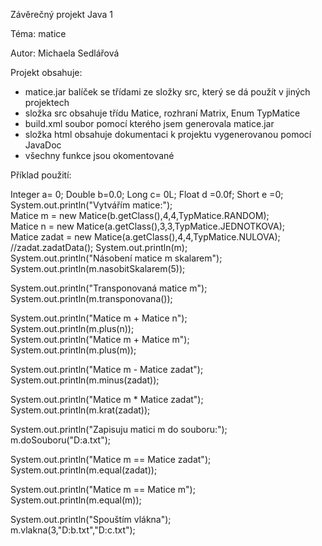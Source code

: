 Závěrečný projekt Java 1

Téma: matice

Autor: Michaela Sedlářová

Projekt obsahuje:
* matice.jar  balíček se třídami ze složky src, který se dá použít v jiných projektech
* složka src  obsahuje třídu Matice, rozhraní Matrix, Enum TypMatice
* build.xml soubor pomocí kterého jsem generovala matice.jar
* složka html obsahuje dokumentaci k projektu vygenerovanou pomocí JavaDoc
* všechny funkce jsou okomentované

Příklad použití:

Integer a= 0;
Double b=0.0;
Long c= 0L;
Float d =0.0f;
Short e =0;     
System.out.println("Vytvářím matice:");     
Matice<Double> m = new Matice(b.getClass(),4,4,TypMatice.RANDOM);   
Matice<Integer> n = new Matice(a.getClass(),3,3,TypMatice.JEDNOTKOVA);  
Matice<Integer> zadat = new Matice(a.getClass(),4,4,TypMatice.NULOVA);  
//zadat.zadatData();
System.out.println(m);  
System.out.println("Násobení matice m skalarem");   
System.out.println(m.nasobitSkalarem(5));   

System.out.println("Transponovaná matice m");   
System.out.println(m.transponovana());  

System.out.println("Matice m + Matice n");  
System.out.println(m.plus(n));  
System.out.println("Matice m + Matice m");  
System.out.println(m.plus(m));  

System.out.println("Matice m - Matice zadat");  
System.out.println(m.minus(zadat)); 

System.out.println("Matice m * Matice zadat");  
System.out.println(m.krat(zadat));  

System.out.println("Zapisuju matici m do souboru:");    
m.doSouboru("D:a.txt"); 

System.out.println("Matice m == Matice zadat"); 
System.out.println(m.equal(zadat)); 

System.out.println("Matice m == Matice m"); 
System.out.println(m.equal(m)); 


System.out.println("Spouštím vlákna");  
m.vlakna(3,"D:b.txt","D:c.txt");    

